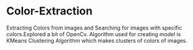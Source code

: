 # Color-Extraction
Extracting Colors from images and Searching for images with specific colors.Explored a bit of OpenCv.
Algorithm used for creating model is KMeans Clustering Algorithm which makes clusters of colors of images.
